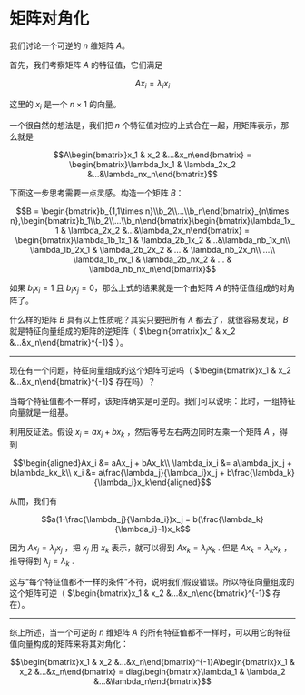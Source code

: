 # 矩阵对角化

我们讨论一个可逆的 $n$ 维矩阵 $A$。

首先，我们考察矩阵 $A$ 的特征值，它们满足

$$Ax_i = \lambda_i x_i$$

这里的 $x_i$ 是一个 $n\times 1$ 的向量。

一个很自然的想法是，我们把 $n$ 个特征值对应的上式合在一起，用矩阵表示，那么就是

$$A\begin{bmatrix}x_1 & x_2 &...&x_n\end{bmatrix} = \begin{bmatrix}\lambda_1x_1 & \lambda_2x_2 &...&\lambda_nx_n\end{bmatrix}$$

下面这一步思考需要一点灵感。构造一个矩阵 $B$：

$$B = \begin{bmatrix}b_{1,1\times n}\\b_2\\...\\b_n\end{bmatrix}_{n\times n},\begin{bmatrix}b_1\\b_2\\...\\b_n\end{bmatrix}\begin{bmatrix}\lambda_1x_1 & \lambda_2x_2 &...&\lambda_2x_n\end{bmatrix} = \begin{bmatrix}\lambda_1b_1x_1 & \lambda_2b_1x_2 &...&\lambda_nb_1x_n\\ \lambda_1b_2x_1 & \lambda_2b_2x_2 & ... & \lambda_nb_2x_n\\ ...\\ \lambda_1b_nx_1 & \lambda_2b_nx_2 & ... & \lambda_nb_nx_n\end{bmatrix}$$

如果 $b_ix_i = 1$ 且 $b_ix_j = 0$，那么上式的结果就是一个由矩阵 $A$ 的特征值组成的对角阵了。

什么样的矩阵 $B$ 具有以上性质呢？其实只要把所有 $\lambda$ 都去了，就很容易发现，$B$ 就是特征向量组成的矩阵的逆矩阵（ $\begin{bmatrix}x_1 & x_2 &...&x_n\end{bmatrix}^{-1}$ ）。

---

现在有一个问题，特征向量组成的这个矩阵可逆吗（ $\begin{bmatrix}x_1 & x_2 &...&x_n\end{bmatrix}^{-1}$ 存在吗）？

当每个特征值都不一样时，该矩阵确实是可逆的。我们可以说明：此时，一组特征向量就是一组基。

利用反证法。假设 $x_i = ax_j + bx_k$ ，然后等号左右两边同时左乘一个矩阵 $A$ ，得到

$$\begin{aligned}Ax_i &= aAx_j + bAx_k\\
\lambda_ix_i &= a\lambda_jx_j + b\lambda_kx_k\\
x_i &= a\frac{\lambda_j}{\lambda_i}x_j + b\frac{\lambda_k}{\lambda_i}x_k\end{aligned}$$

从而，我们有

$$a(1-\frac{\lambda_j}{\lambda_i})x_j = b(\frac{\lambda_k}{\lambda_i}-1)x_k$$

因为 $Ax_j = \lambda_j x_j$ ，把 $x_j$ 用 $x_k$ 表示，就可以得到 $Ax_k = \lambda_j x_k$ . 但是 $Ax_k = \lambda_k x_k$ ，推导得到 $\lambda_j = \lambda_k$ .

这与“每个特征值都不一样的条件”不符，说明我们假设错误。所以特征向量组成的这个矩阵可逆（ $\begin{bmatrix}x_1 & x_2 &...&x_n\end{bmatrix}^{-1}$ 存在）。

---

综上所述，当一个可逆的 $n$ 维矩阵 $A$ 的所有特征值都不一样时，可以用它的特征值向量构成的矩阵来将其对角化：

$$\begin{bmatrix}x_1 & x_2 &...&x_n\end{bmatrix}^{-1}A\begin{bmatrix}x_1 & x_2 &...&x_n\end{bmatrix} = diag\begin{bmatrix}\lambda_1 & \lambda_2 &...&\lambda_n\end{bmatrix}$$

